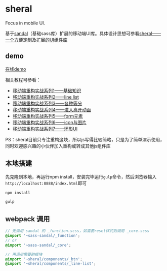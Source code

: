 # sheral

Focus in mobile UI.

基于[sandal](https://github.com/marvin1023/sandal)（基础sass库）扩展的移动端UI库。具体设计思想可参看[sheral——一个方便定制及扩展的UI组件库](http://imweb.io/topic/578392f6ba724c663b83527d)

## demo

[在线demo](http://imweb.github.io/sheral)

相关教程可参看：

- [移动端重构实战系列1——基础知识](http://imweb.io/topic/577e64a47c99347163ec0b10)
- [移动端重构实战系列2——line list](http://imweb.io/topic/577e7bb87c99347163ec0b14)
- [移动端重构实战系列3——各种等分](http://imweb.io/topic/577e7c0f7c99347163ec0b15)
- [移动端重构实战系列4——进入离开动画](http://imweb.io/topic/577e7cf17c99347163ec0b16)
- [移动端重构实战系列5——form元素](http://imweb.io/topic/578307abba724c663b835279)
- [移动端重构实战系列6——icon与图片](http://imweb.io/topic/57830874ba724c663b83527a)
- [移动端重构实战系列7——环形UI](http://imweb.io/topic/57860c1962a261a62914407f)

PS：sheral目前只专注重构这块，所以js写得比较简略，只是为了简单演示使用，同时欢迎感兴趣的小伙伴加入重构或转成其他js组件库

## 本地搭建

先克隆到本地，再运行npm install，安装完毕运行`gulp`命令，然后浏览器输入`http://localhost:8888/index.html`即可

```js
npm install
```

```js
gulp
```
## webpack 调用

```scss
// 先调用 sandal 的 _function.scss，如需要reset样式则调用 _core.scss
@import '~sass-sandal/_function';
// or
@import '~sass-sandal/_core';

// 再调用需要的模块
@import '~sheral/components/_btn';
@import '~sheral/components/_line-list';
```